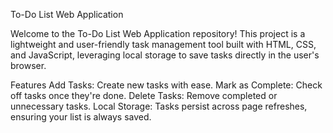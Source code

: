 To-Do List Web Application



Welcome to the To-Do List Web Application repository! This project is a lightweight and user-friendly task management tool built with HTML, CSS, and JavaScript, leveraging local storage to save tasks directly in the user's browser.

Features
Add Tasks: Create new tasks with ease.
Mark as Complete: Check off tasks once they're done.
Delete Tasks: Remove completed or unnecessary tasks.
Local Storage: Tasks persist across page refreshes, ensuring your list is always saved.
